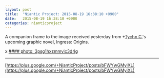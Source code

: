 ```yaml
---
layout: post
title:  "Niantic Project: 2015-08-19 16:38:10 +0900"
date:   2015-08-19 16:38:10 +0900
categories: nianticproject
---
```

A companion frame to the image received yesterday from +[Tycho C.](https://plus.google.com/106965960712090580437 "")'s upcoming graphic novel, Ingress: Origins.

x
[#### photo: 3psg1hxzmmvic3d4g](https://lh3.googleusercontent.com/-vprBg6mXoNM/VdQyXQTGdJI/AAAAAAAAg7E/zUkUC3pnOPA/w800-h450/chaos.jpg "")
- - -
[https://plus.google.com/+NianticProject/posts/bFWYwGMyiXL](https://plus.google.com/+NianticProject/posts/bFWYwGMyiXL)
